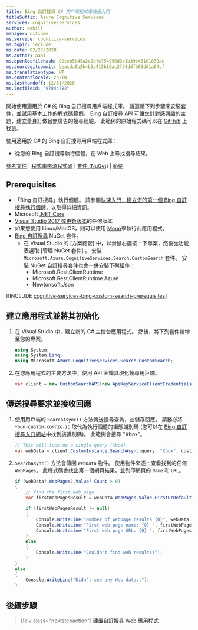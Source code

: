 ```yaml
---
title: Bing 自訂搜尋 C# 用戶端程式庫快速入門
titleSuffix: Azure Cognitive Services
services: cognitive-services
author: aahill
manager: nitinme
ms.service: cognitive-services
ms.topic: include
ms.date: 02/27/2020
ms.author: aahi
ms.openlocfilehash: 82ceb5b45a2c2bfe754995d3c1b39e46181830ae
ms.sourcegitcommit: beacda0b2b4b3a415b16ac2f58ddfb03dd1a04cf
ms.translationtype: HT
ms.contentlocale: zh-TW
ms.lasthandoff: 12/31/2020
ms.locfileid: "97844782"
---
```

開始使用適用於 C# 的 Bing 自訂搜尋用戶端程式庫。 請遵循下列步驟來安裝套件，並試用基本工作的程式碼範例。 Bing 自訂搜尋 API 可讓您針對感興趣的主題，建立量身訂做且無廣告的搜尋經驗。 此範例的原始程式碼可以在 [GitHub](https://github.com/Azure-Samples/cognitive-services-dotnet-sdk-samples/tree/master/BingSearchv7/BingCustomWebSearch) 上找到。

使用適用於 C# 的 Bing 自訂搜尋用戶端程式庫：
* 從您的 Bing 自訂搜尋執行個體，在 Web 上尋找搜尋結果。

[參考文件](/dotnet/api/overview/azure/cognitiveservices/bing-custom-search-readme?view=azure-dotnet) | [程式庫來源程式碼](https://github.com/Azure/azure-sdk-for-net/tree/master/sdk/cognitiveservices/Search.BingCustomSearch) | [套件 (NuGet)](https://www.nuget.org/packages/Microsoft.Azure.CognitiveServices.Search.CustomSearch/1.2.0) | [範例](https://github.com/Azure-Samples/cognitive-services-dotnet-sdk-samples)


## <a name="prerequisites"></a>Prerequisites

- 「Bing 自訂搜尋」執行個體。 請參閱[快速入門：建立您的第一個 Bing 自訂搜尋執行個體](../../quick-start.md)，以取得詳細資訊。
- Microsoft [.NET Core](https://www.microsoft.com/net/download/core)
- [Visual Studio 2017 或更新版本](https://www.visualstudio.com/downloads/)的任何版本
- 如果您使用 Linux/MacOS，則可以使用 [Mono](https://www.mono-project.com/)來執行此應用程式。
- [Bing 自訂搜尋](https://www.nuget.org/packages/Microsoft.Azure.CognitiveServices.Search.CustomSearch/1.2.0) NuGet 套件。 
    - 在 Visual Studio 的 [方案總管]  中，以滑鼠右鍵按一下專案，然後從功能表選取 [管理 NuGet 套件]  。 安裝 `Microsoft.Azure.CognitiveServices.Search.CustomSearch` 套件。 安裝 NuGet 自訂搜尋套件也會一併安裝下列組件：
        - Microsoft.Rest.ClientRuntime
        - Microsoft.Rest.ClientRuntime.Azure
        - Newtonsoft.Json

[!INCLUDE [cognitive-services-bing-custom-search-prerequisites](~/includes/cognitive-services-bing-custom-search-signup-requirements.md)]


## <a name="create-and-initialize-the-application"></a>建立應用程式並將其初始化

1. 在 Visual Studio 中，建立新的 C# 主控台應用程式。 然後，將下列套件新增至您的專案。

    ```csharp
    using System;
    using System.Linq;
    using Microsoft.Azure.CognitiveServices.Search.CustomSearch;
    ```

2. 在您應用程式的主要方法中，使用 API 金鑰具現化搜尋用戶端。

    ```csharp
    var client = new CustomSearchAPI(new ApiKeyServiceClientCredentials("YOUR-SUBSCRIPTION-KEY"));
    ```

## <a name="send-the-search-request-and-receive-a-response"></a>傳送搜尋要求並接收回應
    
1. 使用用戶端的 `SearchAsync()` 方法傳送搜尋查詢，並儲存回應。 請務必將 `YOUR-CUSTOM-CONFIG-ID` 取代為執行個體的組態識別碼 (您可以在 [Bing 自訂搜尋入口網站](https://www.customsearch.ai/)中找到該識別碼)。 此範例會搜尋 "Xbox"。

    ```csharp
    // This will look up a single query (Xbox).
    var webData = client.CustomInstance.SearchAsync(query: "Xbox", customConfig: Int32.Parse("YOUR-CUSTOM-CONFIG-ID")).Result;
    ```

2. `SearchAsync()` 方法會傳回 `WebData` 物件。 使用物件來逐一查看找到的任何 `WebPages`。 此程式碼會找出第一個網頁結果，並列印網頁的 `Name` 和 `URL`。

    ```csharp
    if (webData?.WebPages?.Value?.Count > 0)
    {
        // find the first web page
        var firstWebPagesResult = webData.WebPages.Value.FirstOrDefault();

        if (firstWebPagesResult != null)
        {
            Console.WriteLine("Number of webpage results {0}", webData.WebPages.Value.Count);
            Console.WriteLine("First web page name: {0} ", firstWebPagesResult.Name);
            Console.WriteLine("First web page URL: {0} ", firstWebPagesResult.Url);
        }
        else
        {
            Console.WriteLine("Couldn't find web results!");
        }
    }
    else
    {
        Console.WriteLine("Didn't see any Web data..");
    }
    ```

## <a name="next-steps"></a>後續步驟

> [!div class="nextstepaction"]
> [建置自訂搜尋 Web 應用程式](../../tutorials/custom-search-web-page.md)